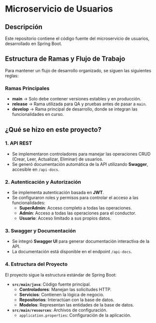 # Microservicio de Usuarios

## Descripción
Este repositorio contiene el código fuente del microservicio de usuarios, desarrollado en Spring Boot.

## Estructura de Ramas y Flujo de Trabajo
Para mantener un flujo de desarrollo organizado, se siguen las siguientes reglas:

### Ramas Principales
- **main** → Solo debe contener versiones estables y en producción.
- **release** → Rama utilizada para QA y pruebas antes de pasar a `main`.
- **develop** → Rama principal de desarrollo, donde se integran las funcionalidades en curso.

## ¿Qué se hizo en este proyecto?

### 1. **API REST**
- Se implementaron controladores para manejar las operaciones CRUD (Crear, Leer, Actualizar, Eliminar) de usuarios.
- Se generó documentación automática de la API utilizando **Swagger**, accesible en `/api-docs`.

### 2. **Autenticación y Autorización**
- Se implementa autenticación basada en **JWT**.
- Se configuraron roles y permisos para controlar el acceso a las funcionalidades:
  - **SuperAdmin**: Acceso completo a todas las operaciones.
  - **Admin**: Acceso a todas las operaciones para el conductor.
  - **Usuario**: Acceso limitado a sus propios datos.

### 3. **Swagger y Documentación**
- Se integró **Swagger UI** para generar documentación interactiva de la API.
- La documentación está disponible en el endpoint `/api-docs`.

### 4. **Estructura del Proyecto**
El proyecto sigue la estructura estándar de Spring Boot:
- **`src/main/java`**: Código fuente principal.
  - **Controladores**: Manejan las solicitudes HTTP.
  - **Servicios**: Contienen la lógica de negocio.
  - **Repositorios**: Interactúan con la base de datos.
  - **Modelos**: Representan las entidades de la base de datos.
- **`src/main/resources`**: Archivos de configuración.
  - `application.properties`: Configuración de la aplicación.
